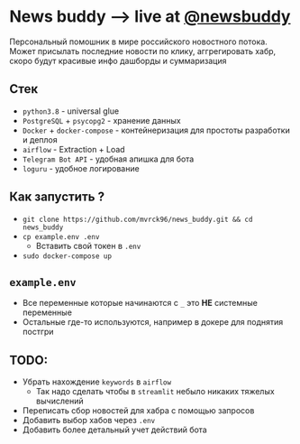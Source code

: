 # News buddy --> live at [@newsbuddy](https://t.me/mvrck_bot)

Персональный помошник в мире российского новостного потока. Может присылать последние новости по клику, аггрегировать хабр, скоро будут красивые инфо дашборды и суммаризация

## Стек

- `python3.8` - universal glue
- `PostgreSQL` + `psycopg2` - хранение данных
- `Docker` + `docker-compose` - контейнеризация для простоты разработки и деплоя
- `airflow` - Extraction + Load
- `Telegram Bot API` - удобная апишка для бота
- `loguru` - удобное логирование

## Как запустить ?

- `git clone https://github.com/mvrck96/news_buddy.git && cd news_buddy`
- `cp example.env .env`
  - Вставить свой токен в `.env`
- `sudo docker-compose up`

## `example.env`

- Все переменные которые начинаются с `_` это **НЕ** системные переменные
- Остальные где-то используются, например в докере для поднятия постгри

## TODO:

- Убрать нахождение `keywords` в `airflow`
  - Так надо сделать чтобы в `streamlit` небыло никаких тяжелых вычислений
- Переписать сбор новостей для хабра с помощью запросов
- Добавить выбор хабов через `.env`
- Добавить более детальный учет действий бота